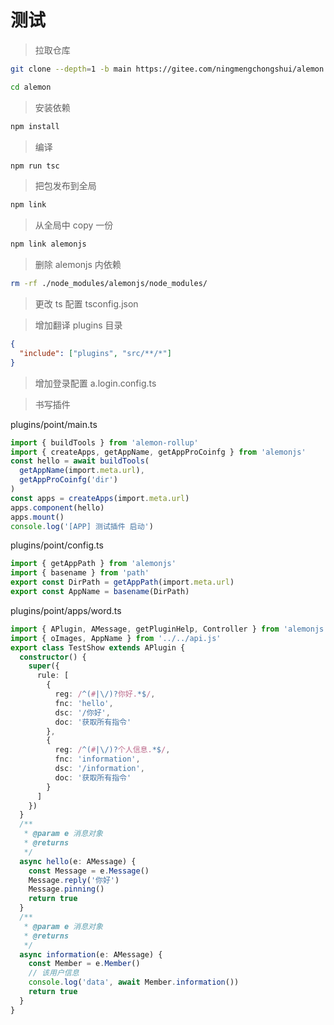 # 测试

> 拉取仓库

```sh
git clone --depth=1 -b main https://gitee.com/ningmengchongshui/alemon.git

cd alemon
```

> 安装依赖

```sh
npm install
```

> 编译

```sh
npm run tsc
```

> 把包发布到全局

```sh
npm link
```

> 从全局中 copy 一份

```sh
npm link alemonjs
```

> 删除 alemonjs 内依赖

```sh
rm -rf ./node_modules/alemonjs/node_modules/
```

> 更改 ts 配置 tsconfig.json

> 增加翻译 plugins 目录

```json
{
  "include": ["plugins", "src/**/*"]
}
```

> 增加登录配置 a.login.config.ts

> 书写插件

plugins/point/main.ts

```ts
import { buildTools } from 'alemon-rollup'
import { createApps, getAppName, getAppProCoinfg } from 'alemonjs'
const hello = await buildTools(
  getAppName(import.meta.url),
  getAppProCoinfg('dir')
)
const apps = createApps(import.meta.url)
apps.component(hello)
apps.mount()
console.log('[APP] 测试插件 启动')
```

plugins/point/config.ts

```ts
import { getAppPath } from 'alemonjs'
import { basename } from 'path'
export const DirPath = getAppPath(import.meta.url)
export const AppName = basename(DirPath)
```

plugins/point/apps/word.ts

```ts
import { APlugin, AMessage, getPluginHelp, Controller } from 'alemonjs'
import { oImages, AppName } from '../../api.js'
export class TestShow extends APlugin {
  constructor() {
    super({
      rule: [
        {
          reg: /^(#|\/)?你好.*$/,
          fnc: 'hello',
          dsc: '/你好',
          doc: '获取所有指令'
        },
        {
          reg: /^(#|\/)?个人信息.*$/,
          fnc: 'information',
          dsc: '/information',
          doc: '获取所有指令'
        }
      ]
    })
  }
  /**
   * @param e 消息对象
   * @returns
   */
  async hello(e: AMessage) {
    const Message = e.Message()
    Message.reply('你好')
    Message.pinning()
    return true
  }
  /**
   * @param e 消息对象
   * @returns
   */
  async information(e: AMessage) {
    const Member = e.Member()
    // 该用户信息
    console.log('data', await Member.information())
    return true
  }
}
```
